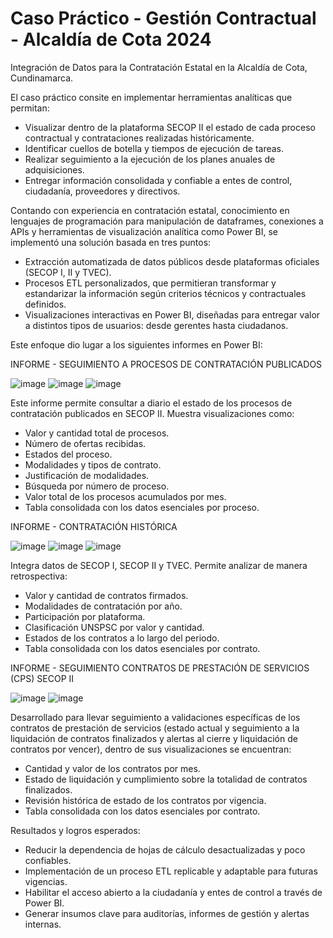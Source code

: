 # Caso Práctico - Gestión Contractual - Alcaldía de Cota 2024

Integración de Datos para la Contratación Estatal en la Alcaldía de Cota, Cundinamarca.

El caso práctico consite en implementar herramientas analíticas que permitan:

- Visualizar dentro de la plataforma SECOP II el estado de cada proceso contractual y contrataciones realizadas históricamente.
- Identificar cuellos de botella y tiempos de ejecución de tareas.
- Realizar seguimiento a la ejecución de los planes anuales de adquisiciones.
- Entregar información consolidada y confiable a entes de control, ciudadanía, proveedores y directivos.

Contando con experiencia en contratación estatal, conocimiento en lenguajes de programación para manipulación de dataframes, conexiones a APIs y herramientas de visualización analítica como Power BI, se implementó una solución basada en tres puntos:

- Extracción automatizada de datos públicos desde plataformas oficiales (SECOP I, II y TVEC).
- Procesos ETL personalizados, que permitieran transformar y estandarizar la información según criterios técnicos y contractuales definidos.
- Visualizaciones interactivas en Power BI, diseñadas para entregar valor a distintos tipos de usuarios: desde gerentes hasta ciudadanos.

Este enfoque dio lugar a los siguientes informes en Power BI:

INFORME - SEGUIMIENTO A PROCESOS DE CONTRATACIÓN PUBLICADOS

![image](https://github.com/user-attachments/assets/a574111f-c132-454e-add5-0eed96637616)
![image](https://github.com/user-attachments/assets/ac76e5d9-0f54-440d-bdee-2b932c757756)
![image](https://github.com/user-attachments/assets/259b5c7d-b10f-4bed-87f8-3193d4548b55)

Este informe permite consultar a diario el estado de los procesos de contratación publicados en SECOP II. Muestra visualizaciones como:

- Valor y cantidad total de procesos.
- Número de ofertas recibidas.
- Estados del proceso.
- Modalidades y tipos de contrato.
- Justificación de modalidades.
- Búsqueda por número de proceso.
- Valor total de los procesos acumulados por mes.
- Tabla consolidada con los datos esenciales por proceso.

INFORME - CONTRATACIÓN HISTÓRICA

![image](https://github.com/user-attachments/assets/18b9f540-db77-4d55-9377-d3d8a368f14f)
![image](https://github.com/user-attachments/assets/a25177fb-1b58-46aa-ab9e-8536edcada34)
![image](https://github.com/user-attachments/assets/f34fac16-ca50-4be9-81a9-aa5f9eecbc9d)

Integra datos de SECOP I, SECOP II y TVEC. Permite analizar de manera retrospectiva:

- Valor y cantidad de contratos firmados.
- Modalidades de contratación por año.
- Participación por plataforma.
- Clasificación UNSPSC por valor y cantidad.
- Estados de los contratos a lo largo del periodo.
- Tabla consolidada con los datos esenciales por contrato.

INFORME - SEGUIMIENTO CONTRATOS DE PRESTACIÓN DE SERVICIOS (CPS) SECOP II

![image](https://github.com/user-attachments/assets/2f5e2b60-d7e4-4e49-b59e-65795de75da5)
![image](https://github.com/user-attachments/assets/1c884f06-988c-4209-99fa-5185ede6b2a2)

Desarrollado para llevar seguimiento a validaciones específicas de los contratos de prestación de servicios (estado actual y seguimiento a la liquidación de contratos finalizados y alertas al cierre y liquidación de contratos por vencer), dentro de sus visualizaciones se encuentran:

- Cantidad y valor de los contratos por mes.
- Estado de liquidación y cumplimiento sobre la totalidad de contratos finalizados.
- Revisión histórica de estado de los contratos por vigencia.
- Tabla consolidada con los datos esenciales por contrato.

Resultados y logros esperados:

- Reducir la dependencia de hojas de cálculo desactualizadas y poco confiables.
- Implementación de un proceso ETL replicable y adaptable para futuras vigencias.
- Habilitar el acceso abierto a la ciudadanía y entes de control a través de Power BI.
- Generar insumos clave para auditorías, informes de gestión y alertas internas.
